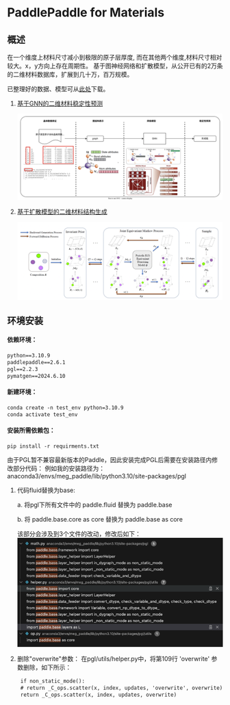 # PaddlePaddle for Materials

## 概述

在一个维度上材料尺寸减小到极限的原子层厚度, 而在其他两个维度,材料尺寸相对较大。x，y方向上存在周期性。
基于图神经网络和扩散模型，从公开已有的2万条的二维材料数据库，扩展到几十万，百万规模。

已整理好的数据、模型可从[此处](https://pan.baidu.com/s/1payB2J7uJE8nOSa_wVSHLw?pwd=13k6)下载。

1. [基于GNN的二维材料稳定性预测](stability_prediction/README.md)

    <div align="center">
        <img src="docs/flow.svg" width="900">
    </div>

2. [基于扩散模型的二维材料结构生成](structure_prediction/README.md)

    <div align="center">
        <img src="docs/diff_arch.png" width="900">
    </div>

## 环境安装
#### 依赖环境：
    python==3.10.9
    paddlepaddle==2.6.1
    pgl==2.2.3
    pymatgen==2024.6.10

#### 新建环境：
    conda create -n test_env python=3.10.9
    conda activate test_env

#### 安装所需依赖包：
    pip install -r requirments.txt


由于PGL暂不兼容最新版本的Paddle，因此安装完成PGL后需要在安装路径内修改部分代码：
例如我的安装路径为：anaconda3/envs/meg_paddle/lib/python3.10/site-packages/pgl

1. 代码fluid替换为base:

    a. 将pgl下所有文件中的 paddle.fluid 替换为 paddle.base

    b. 将 paddle.base.core as core 替换为 paddle.base as core

    该部分会涉及到3个文件的改动，修改后如下：
    ![](docs/modify1.png)

2. 删除"overwrite"参数：
    在pgl/utils/helper.py中，将第109行 'overwrite' 参数删除，如下所示：

        if non_static_mode():
        # return _C_ops.scatter(x, index, updates, 'overwrite', overwrite)
        return _C_ops.scatter(x, index, updates, overwrite)
